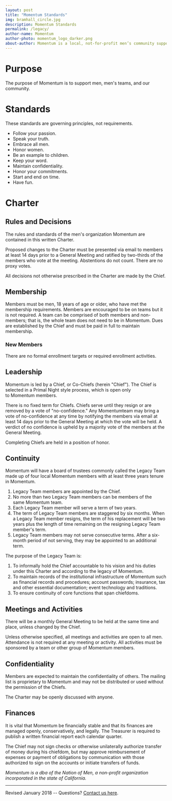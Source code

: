 ```yaml
---
layout: post
title: "Momentum Standards"
img: bramhall_circle.jpg
description: Momentum Standards
permalink: /legacy/
author-name: Momentum
author-photo: momentum_logo_darker.png
about-author: Momentum is a local, not-for-profit men’s community supporting men and men’s teams.
---
```

Purpose 
========

The purpose of Momentum is to support men, men's teams, and our community.

Standards
=========

These standards are governing principles, not requirements.

-   Follow your passion.
-   Speak your truth.
-   Embrace all men.
-   Honor women.
-   Be an example to children.
-   Keep your word.
-   Maintain confidentiality.
-   Honor your commitments.
-   Start and end on time.
-   Have fun.

Charter
=======

Rules and Decisions
-------------------

The rules and standards of the men's organization Momentum are contained in this written Charter.

Proposed changes to the Charter must be presented via email to members at least 14 days prior to a General Meeting and ratified by two-thirds of the members who vote at the meeting. Abstentions do not count. There are no proxy votes.

All decisions not otherwise prescribed in the Charter are made by the Chief.

Membership
----------

Members must be men, 18 years of age or older, who have met the membership requirements. Members are encouraged to be on teams but it is not required. A team can be comprised of both members and non-members; that is, the whole team does not need to be in Momentum. Dues are established by the Chief and must be paid in full to maintain membership.

### New Members

There are no formal enrollment targets or required enrollment activities.

Leadership
----------

Momentum is led by a Chief, or Co-Chiefs (herein "Chief"). The Chief is selected in a Primal Night style process, which is open only to Momentum members.

There is no fixed term for Chiefs. Chiefs serve until they resign or are removed by a vote of "no-confidence." Any Momentumteam may bring a vote of no-confidence at any time by notifying the members via email at least 14 days prior to the General Meeting at which the vote will be held. A verdict of no confidence is upheld by a majority vote of the members at the General Meeting.

Completing Chiefs are held in a position of honor.

Continuity
----------

Momentum will have a board of trustees commonly called the Legacy Team made up of four local Momentum members with at least three years tenure in Momentum.
1.  Legacy Team members are appointed by the Chief.
2.  No more than two Legacy Team members can be members of the same Momentum team.
3.  Each Legacy Team member will serve a term of two years.
4.  The term of Legacy Team members are staggered by six months. When a Legacy Team member resigns, the term of his replacement will be two years plus the length of time remaining on the resigning Legacy Team member's term.
5.  Legacy Team members may not serve consecutive terms. After a six-month period of not serving, they may be appointed to an additional term.

The purpose of the Legacy Team is:
1.  To informally hold the Chief accountable to his vision and his duties under this Charter and according to the legacy of Momentum.
2.  To maintain records of the institutional infrastructure of Momentum such as financial records and procedures; account passwords; insurance, tax and other essential documentation; event technology and traditions.
3.  To ensure continuity of core functions that span chiefdoms.

Meetings and Activities
-----------------------

There will be a monthly General Meeting to be held at the same time and place, unless changed by the Chief.

Unless otherwise specified, all meetings and activities are open to all men. Attendance is not required at any meeting or activity. All activities must be sponsored by a team or other group of Momentum members.

Confidentiality
---------------

Members are expected to maintain the confidentiality of others. The mailing list is proprietary to Momentum and may not be distributed or used without the permission of the Chiefs.

The Charter may be openly discussed with anyone.

Finances
--------

It is vital that Momentum be financially stable and that its finances are managed openly, conservatively, and legally. The Treasurer is required to publish a written financial report each calendar quarter.

The Chief may not sign checks or otherwise unilaterally authorize transfer of money during his chiefdom, but may approve reimbursement of expenses or payment of obligations by communication with those authorized to sign on the accounts or initiate transfers of funds.

*Momentum is a dba of the Nation of Men, a non-profit organization incorporated in the state of California.*

--------------------------------------------------------------------------------------------------------------

Revised January 2018  -- Questions? [Contact us here]({{site.baseurl}}/contact/).
